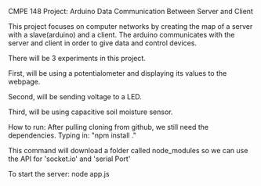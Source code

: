CMPE 148 Project: Arduino Data Communication Between Server and Client

This project focuses on computer networks by creating the map of a server with a slave(arduino) and a client. The arduino communicates with the server and client in order to give data and control devices.

There will be 3 experiments in this project. 

First, will be using a potentialometer and displaying its values to the webpage.

Second, will be sending voltage to a LED.

Third, will be using capacitive soil moisture sensor.


How to run: 
After pulling cloning from github, we still need the dependencies.
Typing in: "npm install ."

This command will download a folder called node_modules so we can use the API for 'socket.io' and 'serial Port'

To start the server:
    node app.js

